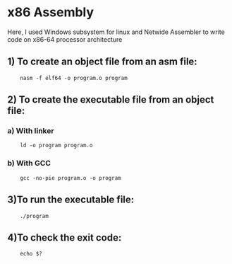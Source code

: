 # x86 Assembly
Here, I used Windows subsystem for linux and Netwide Assembler to write code on x86-64 processor architecture

## 1) To create an object file from an asm file:
        nasm -f elf64 -o program.o program

## 2) To create the executable file from an object file:
### a) With linker
        ld -o program program.o
### b) With GCC
        gcc -no-pie program.o -o program

## 3)To run the executable file:
        ./program

## 4)To check the exit code:
        echo $?